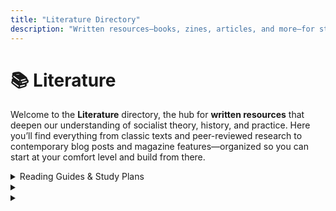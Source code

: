 ```yaml
---
title: "Literature Directory"
description: "Written resources—books, zines, articles, and more—for studying socialism, Marxism, and allied struggles."
---
```


# 📚 Literature

Welcome to the **Literature** directory, the hub for **written resources** that deepen our understanding of socialist theory, history, and practice. Here you’ll find everything from classic texts and peer-reviewed research to contemporary blog posts and magazine features—organized so you can start at your comfort level and build from there.

<details>
<summary>Reading Guides & Study Plans</summary>
  
<br>
  
[Beginner's Guide to Marxism](https://www.marxists.org/subject/students/index.htm)

[Introduction to Marxist Dialectics](https://www.github.com/flinthillsdsa/resrouces/learning-resrouces/literature/assets/marxistdialectics.md)

[Marxism-Leninism-Maoism Basic Course](https://foreignlanguages.press/colorful-classics/marxism-leninism-maoism-basic-course-english/)

[Basic Marx-Lenin Study Plan](https://www.github.com/flinthillsdsa/resrouces/learning-resrouces/literature/assets/marxleninbasics.md)

[Marxism-Leninism Study Guide](https://marxistleninist.wordpress.com/study-guide/)

[Revolutionary Communists of America reading guides for selected texts](https://communistusa.org/marxist-theory/reading-guides/)

  
</details>


<details>
<summary></summary>

  
</details>

<details>
<summary></summary>

  
</details>
